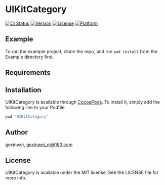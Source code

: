 # UIKitCategory

[![CI Status](https://img.shields.io/travis/gexinwei/UIKitCategory.svg?style=flat)](https://travis-ci.org/gexinwei/UIKitCategory)
[![Version](https://img.shields.io/cocoapods/v/UIKitCategory.svg?style=flat)](https://cocoapods.org/pods/UIKitCategory)
[![License](https://img.shields.io/cocoapods/l/UIKitCategory.svg?style=flat)](https://cocoapods.org/pods/UIKitCategory)
[![Platform](https://img.shields.io/cocoapods/p/UIKitCategory.svg?style=flat)](https://cocoapods.org/pods/UIKitCategory)

## Example

To run the example project, clone the repo, and run `pod install` from the Example directory first.

## Requirements

## Installation

UIKitCategory is available through [CocoaPods](https://cocoapods.org). To install
it, simply add the following line to your Podfile:

```ruby
pod 'UIKitCategory'
```

## Author

gexinwei, gexinwei_nj@163.com

## License

UIKitCategory is available under the MIT license. See the LICENSE file for more info.
